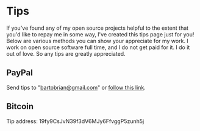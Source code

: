Tips
====

If you've found any of my open source projects helpful to the extent that
you'd like to repay me in some way, I've created this tips page just for
you! Below are various methods you can show your appreciate for my work.
I work on open source software full time, and I do not get paid for it.
I do it out of love. So any tips are greatly appreciated.

PayPal
------
Send tips to "bartobrian@gmail.com" or [follow this link](https://www.paypal.me/BrianBarto).

Bitcoin
-------
Tip address: 19fy9CsJvN39f3dV6MJy6FfvggP5zunh5j
